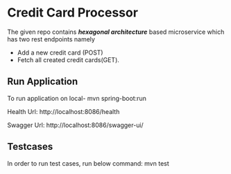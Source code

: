 # Credit Card Processor
 
The given repo contains ***hexagonal architecture*** based microservice which has two rest endpoints namely 
- Add a new credit card (POST)
- Fetch all created credit cards(GET).

## Run Application
To run application on local- mvn spring-boot:run

Health Url:
http://localhost:8086/health

Swagger Url:
http://localhost:8086/swagger-ui/

## Testcases
In order to run test cases, run below command: mvn test


